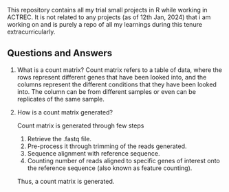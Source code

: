 This repository contains all my trial small projects in R while working in ACTREC. It is not related to any projects (as of 12th Jan, 2024) that i am working on and is purely a repo of all my learnings during this tenure extracurricularly.

## Questions and Answers
1. What is a count matrix?
    Count matrix refers to a table of data, where the rows represent different genes that have been looked into, and the columns represent the different conditions that they have been looked into. The column can be from different samples or     even can be replicates of the same sample.

2. How is a count matrix generated?

    Count matrix is generated through few steps
    
    1. Retrieve the .fastq file.
    2. Pre-process it through trimming of the reads generated.
    3. Sequence alignment with reference sequence.
    4. Counting number of reads aligned to specific genes of interest onto the reference sequence (also known as feature counting).
    
    Thus, a count matrix is generated.
